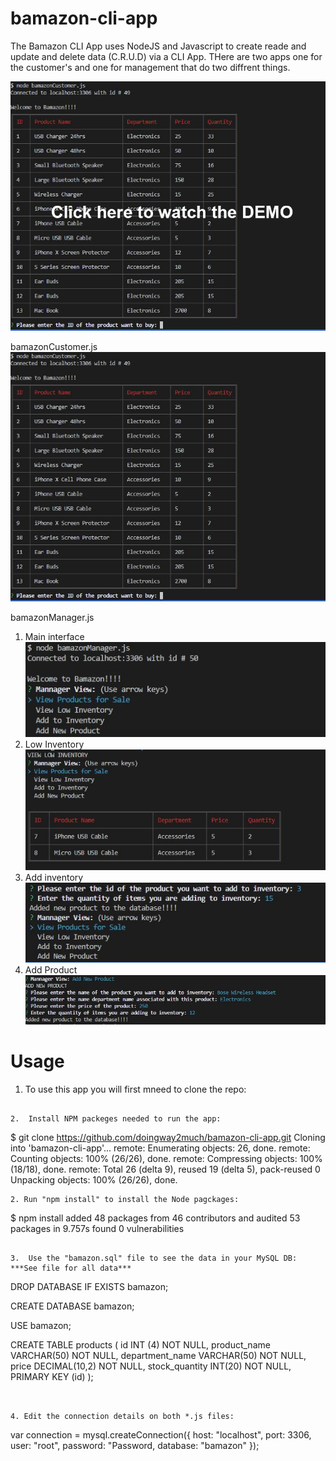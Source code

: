 # bamazon-cli-app

The Bamazon CLI App uses NodeJS and Javascript to create reade and update and delete data (C.R.U.D) via a CLI App.  THere are two apps one for the customer's and one for management that do two diffrent things.  

[![DEMO](https://github.com/doingway2much/bamazon-cli-app/blob/master/img/DEMO.jpg)](https://youtu.be/SdL7LtiWX6wY "Bamazon DEMO")

bamazonCustomer.js
![img1](https://github.com/doingway2much/bamazon-cli-app/blob/master/img/BamazonCustomer.JPG)



bamazonManager.js

1. Main interface
![main](https://github.com/doingway2much/bamazon-cli-app/blob/master/img/BamazonManager.JPG?raw=true)
2. Low Inventory
![low](https://github.com/doingway2much/bamazon-cli-app/blob/master/img/lowInventory.JPG?raw=true)
2. Add inventory
![add](https://github.com/doingway2much/bamazon-cli-app/blob/master/img/addToInventory.JPG?raw=true)
4. Add Product
![adds](https://github.com/doingway2much/bamazon-cli-app/blob/master/img/addProduct.JPG?raw=true)


# Usage

1.  To use this app you  will first mneed to clone the repo:

```

2.  Install NPM packeges needed to run the app:

```
$ git clone https://github.com/doingway2much/bamazon-cli-app.git
Cloning into 'bamazon-cli-app'...
remote: Enumerating objects: 26, done.
remote: Counting objects: 100% (26/26), done.
remote: Compressing objects: 100% (18/18), done.
remote: Total 26 (delta 9), reused 19 (delta 5), pack-reused 0
Unpacking objects: 100% (26/26), done.
```
2. Run "npm install" to install the Node pagckages:

```
$ npm install
added 48 packages from 46 contributors and audited 53 packages in 9.757s
found 0 vulnerabilities
```

3.  Use the "bamazon.sql" file to see the data in your MySQL DB:
***See file for all data***

```
DROP DATABASE IF EXISTS bamazon;

CREATE DATABASE bamazon;

USE bamazon;

CREATE TABLE products (
  id INT (4) NOT NULL,
  product_name VARCHAR(50) NOT NULL,
  department_name VARCHAR(50) NOT NULL,
  price DECIMAL(10,2) NOT NULL,
  stock_quantity INT(20) NOT NULL,
  PRIMARY KEY (id)
);
```


4. Edit the connection details on both *.js files:

```
var connection = mysql.createConnection({
    host: "localhost",
    port: 3306,
    user: "root",
    password: "Password,
    database: "bamazon"
});
```






